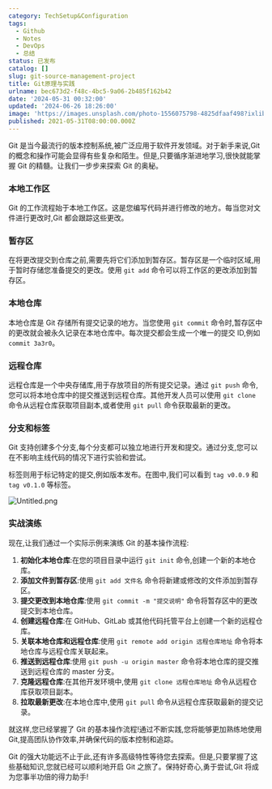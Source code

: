 ```yaml
---
category: TechSetup&Configuration
tags:
  - Github
  - Notes
  - DevOps
  - 总结
status: 已发布
catalog: []
slug: git-source-management-project
title: Git原理与实践
urlname: bec673d2-f48c-4bc5-9a06-2b485f162b42
date: '2024-05-31 00:32:00'
updated: '2024-06-26 18:26:00'
image: 'https://images.unsplash.com/photo-1556075798-4825dfaaf498?ixlib=rb-4.0.3&q=85&fm=jpg&crop=entropy&cs=srgb'
published: 2021-05-31T08:00:00.000Z
---
```


Git 是当今最流行的版本控制系统,被广泛应用于软件开发领域。对于新手来说,Git 的概念和操作可能会显得有些复杂和陌生。但是,只要循序渐进地学习,很快就能掌握 Git 的精髓。让我们一步步来探索 Git 的奥秘。


### 本地工作区


Git 的工作流程始于本地工作区。这是您编写代码并进行修改的地方。每当您对文件进行更改时,Git 都会跟踪这些更改。


### 暂存区


在将更改提交到仓库之前,需要先将它们添加到暂存区。暂存区是一个临时区域,用于暂时存储您准备提交的更改。使用 `git add` 命令可以将工作区的更改添加到暂存区。


### 本地仓库


本地仓库是 Git 存储所有提交记录的地方。当您使用 `git commit` 命令时,暂存区中的更改就会被永久记录在本地仓库中。每次提交都会生成一个唯一的提交 ID,例如 `commit 3a3r0`。


### 远程仓库


远程仓库是一个中央存储库,用于存放项目的所有提交记录。通过 `git push` 命令,您可以将本地仓库中的提交推送到远程仓库。其他开发人员可以使用 `git clone` 命令从远程仓库获取项目副本,或者使用 `git pull` 命令获取最新的更改。


### 分支和标签


Git 支持创建多个分支,每个分支都可以独立地进行开发和提交。通过分支,您可以在不影响主线代码的情况下进行实验和尝试。


标签则用于标记特定的提交,例如版本发布。在图中,我们可以看到 `tag v0.0.9` 和 `tag v0.1.0` 等标签。


![Untitled.png](https://prod-files-secure.s3.us-west-2.amazonaws.com/5d24fe63-e567-4804-86f9-9fdc62e13082/77b77e01-3aab-4add-bdbd-7f489727861d/Untitled.png?X-Amz-Algorithm=AWS4-HMAC-SHA256&X-Amz-Content-Sha256=UNSIGNED-PAYLOAD&X-Amz-Credential=ASIAZI2LB466R4XQXEHD%2F20250401%2Fus-west-2%2Fs3%2Faws4_request&X-Amz-Date=20250401T213355Z&X-Amz-Expires=3600&X-Amz-Security-Token=IQoJb3JpZ2luX2VjEF0aCXVzLXdlc3QtMiJGMEQCIGkA14MwZ11HTD%2F7PNH71GK8rG30Hx3jvi6PwL8vLonsAiAI%2BxTi4ObtSFnQPhP0tA%2BPdxvN%2BOBqtbVGbzU8z6EwdiqIBAjG%2F%2F%2F%2F%2F%2F%2F%2F%2F%2F8BEAAaDDYzNzQyMzE4MzgwNSIMonPG%2FaF93XwnypsvKtwDaHDWKjd195VLm75LJHsAL4GipoJqiDSDP6iyRswj%2FtsT4So2kF4PdUfacNh3gGrdFUqMHTzNmcCh9E2eVblfSx29BjymTp8QCr33PqKKzC48Wje2PREihjZR2vpKwpSDcs2ddL63ivsRGL0DyNy6Ulaj94mOOBEvh%2B8dyIrjThXdHvErRdqvAkm9CKFuH7J8gpzwoZhkbgAAyYfnD8zu0yaeqKzjFotOwtb6%2B%2FJHa3x4pqfVnwkaBDez4EasTeXx3XmW64J8Bn8QLpOHB9GPT4tR21ASwCyDSqaowtcxdohusRnRAykjTrHVLq3Z7cpG8FwjviHT%2FchMaZDgC0%2F%2FiO5cX08fC0qepbiB9m4ccyIJDk7WtYmhMy%2FLh7YiSv2F0RFC7QzLmk%2F%2FO7%2FQ9rFozfm7BYUSeui7ubCX3%2BYU3%2BFXpx%2FfOpVTVh19TMvbvgkEygAlcfmI7sZeXnEwFlAzKqsJRW8ah4giQ19%2FpmrhgBG%2FkLHgP%2B9SrPcH%2FZ%2BftugSq7cgRdNt0xMRJUtUKLZypUVtF1A5dANTeHvPSRyESXFkbSDlU0jFkCWQ18bEPCDmrJATsQazSdsva3j0J%2FZOgMHVZg48fmJBh28%2FH4HswgwyUQlENWB5PKIePbgwpKexvwY6pgFpx4wWIGSNIAHofREThSyNgWRJkN%2F5DWU6qvl6W9hcl7oeeaTv4r8ybyydgL6v7ltGn4FB51QpvePX4nTGdm8ggKg3fzCARDsvbapJvhFnBdIX94P7OaycscTCuD4wDslh%2Bm8zVE7qGvlqL0c6Lg9RDhnU8NYKJ%2Fl38kdYSBgCQuCMT2JKB7ctikZBlGXKXcwfo1J%2B6GOE0aM4%2B9JjzHpiqEyAsPYx&X-Amz-Signature=efa92200a795fa57e42d56d3b9c2d4fcb2a32cd005baa488aa877f1fe72879f1&X-Amz-SignedHeaders=host&x-id=GetObject)


### 实战演练


现在,让我们通过一个实际示例来演练 Git 的基本操作流程:

1. **初始化本地仓库**:在您的项目目录中运行 `git init` 命令,创建一个新的本地仓库。
2. **添加文件到暂存区**:使用 `git add 文件名` 命令将新建或修改的文件添加到暂存区。
3. **提交更改到本地仓库**:使用 `git commit -m "提交说明"` 命令将暂存区中的更改提交到本地仓库。
4. **创建远程仓库**:在 GitHub、GitLab 或其他代码托管平台上创建一个新的远程仓库。
5. **关联本地仓库和远程仓库**:使用 `git remote add origin 远程仓库地址` 命令将本地仓库与远程仓库关联起来。
6. **推送到远程仓库**:使用 `git push -u origin master` 命令将本地仓库的提交推送到远程仓库的 master 分支。
7. **克隆远程仓库**:在其他开发环境中,使用 `git clone 远程仓库地址` 命令从远程仓库获取项目副本。
8. **拉取最新更改**:在本地仓库中,使用 `git pull` 命令从远程仓库获取最新的提交记录。

就这样,您已经掌握了 Git 的基本操作流程!通过不断实践,您将能够更加熟练地使用 Git,提高团队协作效率,并确保代码的版本控制和追踪。


Git 的强大功能远不止于此,还有许多高级特性等待您去探索。但是,只要掌握了这些基础知识,您就已经可以顺利地开启 Git 之旅了。保持好奇心,勇于尝试,Git 将成为您事半功倍的得力助手!

